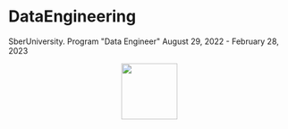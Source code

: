 # DataEngineering
SberUniversity. Program "Data Engineer"
August 29, 2022 -  February 28, 2023

<div id="header" align="center">
  <img src="[https://media.giphy.com/media/M9gbBd9nbDrOTu1Mqx/giphy.gif](https://img2.joyreactor.cc/pics/post/%D0%B3%D0%B8%D1%84%D0%BA%D0%B8- %D1%81%D0%B0%D0%BC%D1%81%D1%83%D0%BD%D0%B3-%D0%B2%D0%B7%D1%80%D1%8B%D0%B2%D0%BE%D0%BE%D0%BF%D0%B0%D1%81%D0%BD%D0%BE%D1%81%D1%82%D1%8C-%D0%A1%D0%B8%D0%BC%D0%BF%D1%81%D0%BE%D0%BD%D1%8B-3419525.gif)" width="100"/>
</div>
